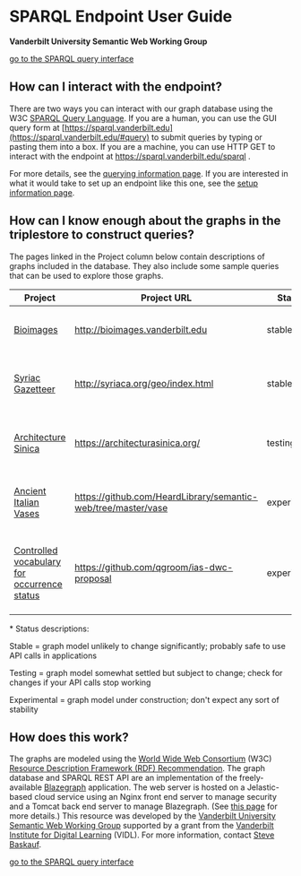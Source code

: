 # SPARQL Endpoint User Guide
**Vanderbilt University Semantic Web Working Group**

[go to the SPARQL query interface](https://sparql.vanderbilt.edu/#query)

## How can I interact with the endpoint?

There are two ways you can interact with our graph database using the W3C [SPARQL Query Language](https://www.w3.org/TR/sparql11-overview/).  If you are a human, you can use the GUI query form at [https://sparql.vanderbilt.edu](https://sparql.vanderbilt.edu/#query) to submit queries by typing or pasting them into a box.  If you are a machine, you can use HTTP GET to interact with the endpoint at https://sparql.vanderbilt.edu/sparql .  

For more details, see the [querying information page](querying.md).  If you are interested in what it would take to set up an endpoint like this one, see the [setup information page](setup.md).

## How can I know enough about the graphs in the triplestore to construct queries?

The pages linked in the Project column below contain descriptions of graphs included in the database.  They also include some sample queries that can be used to explore those graphs.

| Project | Project URL | Status* | Description |
| ------- | ----------- | ------ | ----------- |
| [Bioimages](bioimages.md) | http://bioimages.vanderbilt.edu | stable | Collection of organism images and biodiversity database |
| [Syriac Gazetteer](syriaca.md) | http://syriaca.org/geo/index.html | stable | Gazetteer of place names important in Syriac history and culture |
| [Architecture Sinica](tcadrt.md) | https://architecturasinica.org/ | testing | A research Portal for the study of China's Traditional Architecture|
| [Ancient Italian Vases](vase.md) | https://github.com/HeardLibrary/semantic-web/tree/master/vase | experimental | Cultural heritage dataset to explore music and vase-painting |
| [Controlled vocabulary for occurrence status](status-cv.md) | https://github.com/qgroom/ias-dwc-proposal | experimental | Project to develop a controlled vocabulary for the TDWG Darwin Core term occurrenceStatus |

\* Status descriptions:

Stable = graph model unlikely to change significantly; probably safe to use API calls in applications

Testing = graph model somewhat settled but subject to change; check for changes if your API calls stop working

Experimental = graph model under construction; don't expect any sort of stability

## How does this work?

The graphs are modeled using the [World Wide Web Consortium](https://www.w3.org/) (W3C) [Resource Description Framework (RDF) Recommendation](https://www.w3.org/TR/rdf11-primer/). The graph database and SPARQL REST API are an implementation of the freely-available [Blazegraph](https://www.blazegraph.com/) application.  The web server is hosted on a Jelastic-based cloud service using an Nginx front end server to manage security and a Tomcat back end server to manage Blazegraph. (See [this page](setup.md) for more details.)  This resource was developed by the [Vanderbilt University Semantic Web Working Group](https://heardlibrary.github.io/semantic-web/) supported by a grant from the [Vanderbilt Institute for Digital Learning](http://www.vanderbilt.edu/vidl/) (VIDL).  For more information, contact [Steve Baskauf](mailto:steve.baskauf@vanderbilt.edu).

[go to the SPARQL query interface](https://sparql.vanderbilt.edu/#query)
